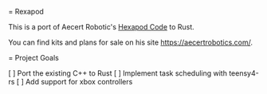 = Rexapod

This is a port of Aecert Robotic's [Hexapod Code](https://github.com/Aecert-Robotics/Hexapod) to Rust.

You can find kits and plans for sale on his site <https://aecertrobotics.com/>.

= Project Goals

[ ] Port the existing C++ to Rust
[ ] Implement task scheduling with teensy4-rs
[ ] Add support for xbox controllers
